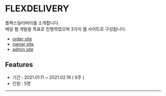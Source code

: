 # FLEXDELIVERY

<p>플렉스딜리버리를 소개합니다.<br>
배달 웹 개발을 목표로 진행하였으며 3가지 웹 사이트로 구성됩니다.</p>

- <a href="https://github.com/2020-07-31/FLEXDELIVERY/tree/master/FlexDelivery/src/main/webapp/WEB-INF/views/member">order site</a>
- <a href="https://github.com/2020-07-31/FLEXDELIVERY/tree/master/FlexDelivery/src/main/webapp/WEB-INF/views/owner">owner site</a>
- <a href="https://github.com/2020-07-31/FLEXDELIVERY/tree/master/FlexDelivery/src/main/webapp/WEB-INF/views/admin">admin site</a>

## Features
- 기간 : 2021.01.11 ~ 2021.02.19 ( 6주 )
- 인원 : 5명

___

